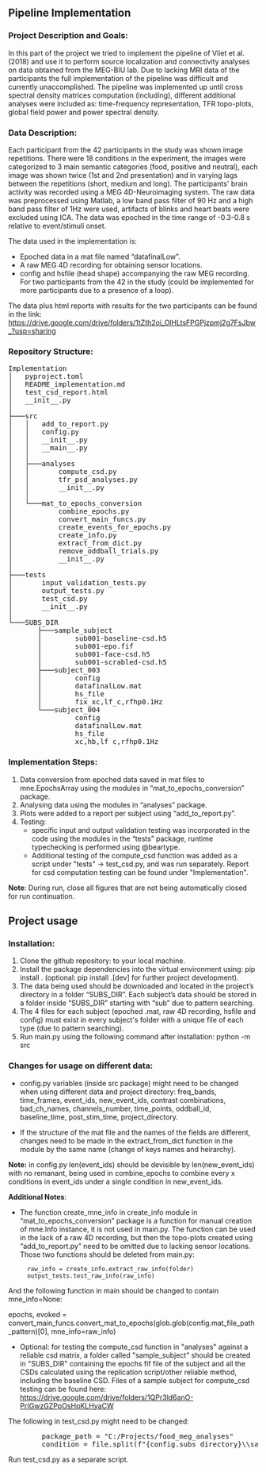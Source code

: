 ## Pipeline Implementation

### Project Description and Goals:
In this part of the project we tried to implement the pipeline of Vliet et al. (2018) and use it to perform source localization and connectivity analyses on data obtained from the MEG-BIU lab. Due to lacking MRI data of the participants the full implementation of the pipeline was difficult and currently unaccomplished. The pipeline was implemented up until cross spectral density matrices computation (including), different additional analyses were included as: time-frequency representation, TFR topo-plots, global field power and power spectral density.

### Data Description:
Each participant from the 42 participants in the study was shown image repetitions. 
There were 18 conditions in the experiment, the images were categorized to 3 main semantic categories (food, positive and neutral), each image was shown twice (1st and 2nd presentation) and in varying lags between the repetitions (short, medium and long).
The participants' brain activity was recorded using a MEG 4D-Neuroimaging system. 
The raw data was preprocessed using Matlab, a low band pass filter of 90 Hz and a high band pass filter of 1Hz were used, artifacts of blinks and heart beats were excluded using ICA. The data was epoched in the time range of -0.3-0.8 s relative to event/stimuli onset. 

The data used in the implementation is:
* Epoched data in a mat file named “datafinalLow”.
* A raw MEG 4D recording for obtaining sensor locations.
* config and hsfile (head shape) accompanying the raw MEG recording.
For two participants from the 42 in the study (could be implemented for more  participants due to a presence of a loop).

The data plus html reports with results for the two participants can be found in the link: https://drive.google.com/drive/folders/1tZth2oi_OlHLtsFPGPjzpmj2g7FsJbw_?usp=sharing

### Repository Structure:
<pre>
Implementation
│   pyproject.toml
│   README_implementation.md
│   test_csd_report.html
│   __init__.py
│
├───src
│   │   add_to_report.py
│   │   config.py
│   │   __init__.py
│   │   __main__.py
│   │
│   ├───analyses
│   │       compute_csd.py
│   │       tfr_psd_analyses.py
│   │       __init__.py
│   │
│   └───mat_to_epochs_conversion
│           combine_epochs.py
│           convert_main_funcs.py
│           create_events_for_epochs.py
│           create_info.py
│           extract_from_dict.py
│           remove_oddball_trials.py
│           __init__.py
│
├───tests
│       input_validation_tests.py
│       output_tests.py
│       test_csd.py
│       __init__.py
│
└───SUBS_DIR
       ├───sample_subject
       │        sub001-baseline-csd.h5
       │        sub001-epo.fif
       │        sub001-face-csd.h5
       │        sub001-scrabled-csd.h5
       ├───subject_003
       │        config
       │        datafinalLow.mat
       │        hs_file
       │        fix_xc,lf_c,rfhp0.1Hz
       └───subject_004
                config
                datafinalLow.mat
                hs_file
                xc,hb,lf_c,rfhp0.1Hz
</pre>

### Implementation Steps:
1. Data conversion from epoched data saved in mat files to mne.EpochsArray using the modules in “mat_to_epochs_conversion” package.
2. Analysing data using the modules in “analyses” package. 
3. Plots were added to a report per subject using “add_to_report.py”.
4. Testing: 
   * specific input and output validation testing was incorporated in the code using the modules in the “tests” package, runtime typechecking is performed using @beartype.
   * Additional testing of the compute_csd function was added as a script under "tests" -> test_csd.py, and was run separately.
     Report for csd computation testing can be found under "Implementation".
        

__Note__: During run, close all figures that are not being automatically closed for run continuation.

## Project usage

### Installation:
1. Clone the github repository: to your local machine.
2. Install the package dependencies into the virtual environment using: pip install . (optional: pip install .[dev] for further project development).
3. The data being used should be downloaded and located in the project’s directory  in a folder “SUBS_DIR”. Each subject’s data should be stored in a folder inside “SUBS_DIR” starting with “sub” due to pattern searching.
4. The 4 files for each subject (epoched .mat, raw 4D recording, hsfile and config) must exist in every subject's folder with a unique file of each type (due to pattern searching).
5. Run main.py using the following command after installation: python -m src

### Changes for usage on different data:
* config.py variables (inside src package) might need to be changed when using different data and project directory: 
freq_bands, time_frames, event_ids, new_event_ids, contrast combinations, bad_ch_names, channels_number, time_points, oddball_id, baseline_time, post_stim_time, project_directory.

* If the structure of the mat file and the names of the fields are different, changes need to be made in the extract_from_dict function in the module by the same name (change of keys names and heirarchy).

__Note:__ in config.py len(event_ids) should be devisible by len(new_event_ids) with no remanant, being used in combine_epochs to combine every x conditions in event_ids under a single condition in new_event_ids.

__Additional Notes__: 
* The function create_mne_info in create_info module in “mat_to_epochs_conversion” package is a function for manual creation of mne.Info instance, it is not used in main.py. The function can be used in the lack of a raw 4D recording, but then the topo-plots created using “add_to_report.py” need to be omitted due to lacking sensor locations.
Those two functions should be deleted from main.py:

        raw_info = create_info.extract_raw_info(folder)
        output_tests.test_raw_info(raw_info)

And the following function in main should be changed to contain mne_info=None:

epochs, evoked = convert_main_funcs.convert_mat_to_epochs(glob.glob(config.mat_file_path_pattern)[0], mne_info=raw_info) 

* Optional: for testing the compute_csd function in "analyses" against a reliable csd matrix, a folder called "sample_subject" 
should be created in "SUBS_DIR" containing the epochs fif file of the subject and all the CSDs calculated using the replication script/other reliable method, including the baseline CSD. Files of a sample subject for compute_csd testing can be found here: https://drive.google.com/drive/folders/1QPr3ld6anO-PrIGwzGZPpOsHpKLHyaCW

The following in test_csd.py might need to be changed:

<pre>
        package_path = "C:/Projects/food_meg_analyses"
        condition = file.split(f"{config.subs_directory}\\sample_subject\\sub001-")[1].split("-csd")[0]
</pre>

Run test_csd.py as a separate script.
